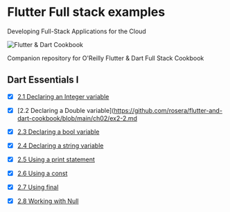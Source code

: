 
# Flutter Full stack examples

Developing Full-Stack Applications for the Cloud

![Flutter & Dart Cookbook](https://github.com/rosera/flutter-and-dart-cookbook/blob/main/images/flutter-dart-cookbook-sml.png "Flutter & Dart Cookbook")

Companion repository for O'Reilly Flutter & Dart Full Stack Cookbook

## Dart Essentials I

- [x] [2.1  Declaring an Integer variable  
](http://github.com/rosera/flutter-and-dart-cookbook/blob/main/ch02/ex2-1.md)
- [x] [2.2 Declaring a Double variable](https://github.com/rosera/flutter-and-dart-cookbook/blob/main/ch02/ex2-2.md
- [x] [2.3 Declaring a bool variable](http://github.com/rosera/flutter-and-dart-cookbook/blob/main/ch02/ex2-3.md)
- [x] [2.4 Declaring a string variable](http://github.com/rosera/flutter-and-dart-cookbook/blob/main/ch02/ex2-4.md)
- [x] [2.5 Using a print statement](http://github.com/rosera/flutter-and-dart-cookbook/blob/main/ch02/ex2-5.md)
- [x] [2.6 Using a const](http://github.com/rosera/flutter-and-dart-cookbook/blob/main/ch02/ex2-6.md)
- [x] [2.7 Using final](http://github.com/rosera/flutter-and-dart-cookbook/blob/main/ch02/ex2-7.md)
- [x] [2.8 Working with Null](http://github.com/rosera/flutter-and-dart-cookbook/blob/main/ch02/ex2-8.md)

